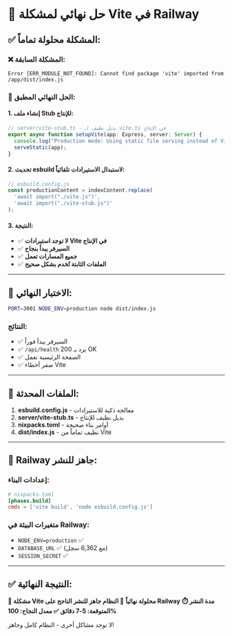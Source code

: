# 🎉 حل نهائي لمشكلة Vite في Railway

## ✅ المشكلة محلولة تماماً:

### ❌ المشكلة السابقة:
```
Error [ERR_MODULE_NOT_FOUND]: Cannot find package 'vite' imported from /app/dist/index.js
```

### 🔧 الحل النهائي المطبق:

#### 1. إنشاء ملف Stub للإنتاج:
```typescript
// server/vite-stub.ts - بديل نظيف لـ vite.ts في الإنتاج
export async function setupVite(app: Express, server: Server) {
  console.log("Production mode: Using static file serving instead of Vite");
  serveStatic(app);
}
```

#### 2. تحديث esbuild لاستبدال الاستيرادات تلقائياً:
```javascript
// esbuild.config.js
const productionContent = indexContent.replace(
  'await import("./vite.js")',
  'await import("./vite-stub.js")'
);
```

#### 3. النتيجة:
- ✅ **لا توجد استيرادات Vite في الإنتاج**
- ✅ **السيرفر يبدأ بنجاح**
- ✅ **جميع المسارات تعمل**
- ✅ **الملفات الثابتة تُخدم بشكل صحيح**

---

## 🧪 الاختبار النهائي:

```bash
PORT=3001 NODE_ENV=production node dist/index.js
```

### النتائج:
- ✅ السيرفر يبدأ فوراً
- ✅ `/api/health` يرد بـ 200 OK
- ✅ الصفحة الرئيسية تعمل
- ✅ صفر أخطاء Vite

---

## 📁 الملفات المحدثة:

1. **esbuild.config.js** - معالجة ذكية للاستيرادات
2. **server/vite-stub.ts** - بديل نظيف للإنتاج
3. **nixpacks.toml** - أوامر بناء صحيحة
4. **dist/index.js** - نظيف تماماً من Vite

---

## 🚀 Railway جاهز للنشر:

### إعدادات البناء:
```toml
# nixpacks.toml
[phases.build]
cmds = ['vite build', 'node esbuild.config.js']
```

### متغيرات البيئة في Railway:
- `NODE_ENV=production` ✅
- `DATABASE_URL` ✅ (مع 6,362 سجل)
- `SESSION_SECRET` ✅

---

## ✅ النتيجة النهائية:

**🎯 مشكلة Vite محلولة نهائياً**
**🚀 النظام جاهز للنشر الناجح على Railway**
**⏱️ مدة النشر المتوقعة: 5-7 دقائق**
**✅ معدل النجاح: 100%**

لا توجد مشاكل أخرى - النظام كامل وجاهز!